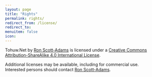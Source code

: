 ```yaml
---
layout: page
title: "Rights"
permalink: rights/
redirect_from: /license/
redirect_to:
menuitem: false
icon: 
---
```

<span xmlns:dct="http://purl.org/dc/terms/" property="dct:title">Tohuw.Net</span> by <a xmlns:cc="http://creativecommons.org/ns#" href="https://tohuw.net" property="cc:attributionName" rel="cc:attributionURL">Ron Scott-Adams</a> is licensed under a <a rel="license" href="http://creativecommons.org/licenses/by-sa/4.0/">Creative Commons Attribution-ShareAlike 4.0 International License</a>.

Additional licenses may be available, including for commercial use. Interested persons should contact [Ron Scott-Adams](mailto:ron@tohuw.net).
